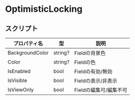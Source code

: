 # OptimisticLocking


## スクリプト
| プロパティ名          | 型        | 説明             |
|-----------------|----------|----------------|
| BackgroundColor | string?  | Fieldの背景色      | 
| Color           | string?  | Fieldの色        |
| IsEnabled       | bool     | Fieldの有効/無効    |
| IsVisible       | bool     | Fieldの表示/非表示   |
| IsViewOnly      | bool     | Fieldの編集可/編集不可 |

